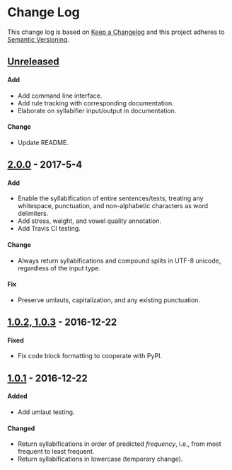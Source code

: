 # Change Log
This change log is based on [Keep a Changelog](http://keepachangelog.com/) and this project adheres to [Semantic Versioning](http://semver.org/).


## [Unreleased](#unreleased)
#### Add
- Add command line interface.
- Add rule tracking with corresponding documentation.
- Elaborate on syllabifier input/output in documentation.

#### Change
- Update README.

## [2.0.0](#2.0.0) - 2017-5-4
#### Add
- Enable the syllabification of entire sentences/texts, treating any whitespace, punctuation, and non-alphabetic characters as word delimiters.
- Add stress, weight, and vowel quality annotation.
- Add Travis CI testing.

#### Change
- Always return syllabifications and compound splits in UTF-8 unicode, regardless of the input type.

#### Fix
- Preserve umlauts, capitalization, and any existing punctuation.

## [1.0.2, 1.0.3](#1.0.2) - 2016-12-22
#### Fixed
- Fix code block formatting to cooperate with PyPI.

## [1.0.1](#1.0.1) - 2016-12-22
#### Added
- Add umlaut testing.

#### Changed
- Return syllabifications in order of predicted *frequency*, i.e., from most frequent to least frequent.
- Return syllabifications in lowercase (temporary change).
